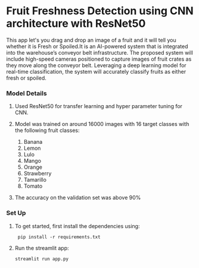 # Fruit Freshness Detection using CNN architecture with ResNet50

This app let's you drag and drop an image of a fruit and it will tell you whether it is Fresh or Spoiled.It is an AI-powered system that is integrated
into the warehouse’s conveyor belt infrastructure. The proposed system will include high-speed cameras positioned to capture images of fruit crates as they move along the
conveyor belt. Leveraging a deep learning model for real-time classification, the system will accurately classify fruits as either fresh or spoiled.


### Model Details
1. Used ResNet50 for transfer learning and hyper parameter tuning for CNN. 
2. Model was trained on around 16000 images with 16 target classes with the following fruit classes:
   1. Banana
   2. Lemon
   3. Lulo
   4. Mango
   5. Orange
   6. Strawberry
   7. Tamarillo
   8. Tomato

 3. The accuracy on the validation set was above 90%

### Set Up

1. To get started, first install the dependencies using:
    ```commandline
     pip install -r requirements.txt
    ```
   
2. Run the streamlit app:
   ```commandline
   streamlit run app.py
